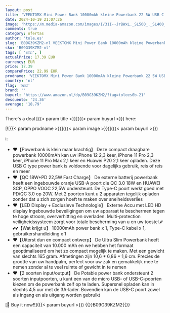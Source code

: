 ```yaml
---
layout: post
title: 'VEEKTOMX Mini Power Bank 10000mAh kleine Powerbank 22 5W USB C PD QC 3.0 Fast Charge Externe batterij  Ultra Compacte Draagbare Oplader met 2 Output Compatibel iPhone 14pro/ Sumsang s22/Xiaomi/OnePlus'
date: 2024-10-19 21:07:26
image: 'https://m.media-amazon.com/images/I/31I--JrBWxL._SL500_._SL400_.jpg'
comments: true
category: ofertas
author: 'tole.es'
slug: 'B09G39KZM2-nl VEEKTOMX Mini Power Bank 10000mAh kleine Powerbank 22 5W...'
sku: 'B09G39KZM2-nl'
tags: [ '🇳🇱', ]
actualPrice: 17.39 EUR
currency: EUR
price: 17.39
comparePrice: 22.99 EUR
prodname: 'VEEKTOMX Mini Power Bank 10000mAh kleine Powerbank 22 5W USB C PD QC 3.0 Fast Charge Externe batterij  Ultra Compacte Draagbare Oplader met 2 Output Compatibel iPhone 14pro/ Sumsang s22/Xiaomi/OnePlus'
country: 'nl'
flag: '🇳🇱'
brand: ''
buyurl: 'https://www.amazon.nl/dp/B09G39KZM2/?tag=tolees0b-21'
descuento: '24.36'
average: '18.79'
---
```


There's a deal [{{< param title >}}]({{< param buyurl >}})  here:

[![{{< param prodname >}}]({{< param image >}})]({{< param buyurl >}})

ℹ️:

- ❤️【Powerbank is klein maar krachtig】 Deze compact draagbare powerbank 10000mAh kan uw iPhone 12 2,3 keer, iPhone 11 Pro 2,3 keer, iPhone 11 Pro Max 2,1 keer en Huawei P20 2,1 keer opladen. Deze USB C type power bank is voldoende voor dagelijks gebruik, reis of reis en meer
- ❤️【QC 18W+PD 22,5W Fast Charge】 De externe batterij powerbank heeft een ingebouwde oranje USB-A poort die QC 3.0 18W en HUAWEI SCP, OPPO VOOC 22,5W ondersteunt. De Type-C poort werkt goed met PD/QC 3.0 op 20W. Met 2 poorten kunt u 2 apparaten tegelijk opladen zonder dat u zich zorgen hoeft te maken over snelheidsverlies
- ❤️【LED Display + Exclusieve Technologie】 Externe Accu met LED HD display Ingebouwde beveiligingen om uw apparaat te beschermen tegen te hoge stroom, oververhitting en overladen. Multi-protection veiligheidssysteem zorgt voor totale bescherming van u en uw toestel.💕💕💕【Wat krijgt u】 10000mAh power bank x 1, Type-C kabel x 1, gebruikershandleiding x 1
- ❤️【Uiterst dun en compact ontwerp】 De Ultra Slim Powerbank heeft een capaciteit van 10.000 mAh en we hebben het formaat geoptimaliseerd om het zo compact mogelijk te maken. Met een gewicht van slechts 165 gram. Afmetingen zijn 10,6 * 6,86 * 1,6 cm. Precies de grootte van uw handpalm, perfect voor uw zak en gemakkelijk mee te nemen zonder al te veel ruimte of gewicht in te nemen
- ❤️【2 soorten input/output】 De Potable power bank ondersteunt 2 soorten inputpoorten, u kunt een van de micro USB- of USB-C-poorten kiezen om de powerbank zelf op te laden. Supersnel opladen kan in slechts 4,5 uur met de 3A-lader. Bovendien kan de USB-C poort zowel als ingang en als uitgang worden gebruikt

[🛒 Buy it now!!]({{< param buyurl >}})
{{<world>}}B09G39KZM2{{</world>}}

